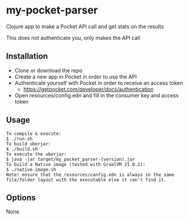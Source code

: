 # my-pocket-parser

Clojure app to make a Pocket API call and get stats on the results

This does not authenticate you, only makes the API call

## Installation

- Clone or download the repo
- Create a new app in Pocket in order to use the API
- Authenticate yourself with Pocket in order to receive an access token
  - https://getpocket.com/developer/docs/authentication
- Open resources/config.edn and fill in the consumer key and access token

## Usage

    To compile & execute:
    $ ./run.sh
    To build uberjar:
    $ ./build.sh
    To execute the uberjar:
    $ java -jar target/my_pocket_parser-(version).jar
    To build a Native image (tested with GraalVM 21.0.2):
    $ ./native-image.sh
    Note! ensure that the resources/config.edn is always in the same file/folder layout with the executable else it can't find it.

## Options

None
